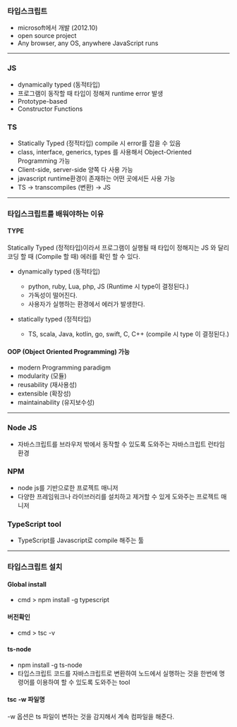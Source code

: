 ### 타입스크립트

- microsoft에서 개발 (2012.10)
- open source project
- Any browser, any OS, anywhere JavaScript runs

---

### JS

- dynamically typed (동적타입)
- 프로그램이 동작할 때 타입이 정해져 runtime error 발생
- Prototype-based
- Constructor Functions

### TS

- Statically Typed (정적타입) compile 시 error를 잡을 수 있음
- class, interface, generics, types 를 사용해서 Object-Oriented Programming 가능
- Client-side, server-side 양쪽 다 사용 가능
- javascript runtime환경이 존재하는 어떤 곳에서든 사용 가능
- TS → transcompiles (변환) → JS

---

### 타입스크립트를 배워야하는 이유

#### TYPE

Statically Typed (정적타입)이라서 프로그램이 실행될 때 타입이 정해지는 JS 와 달리 코딩 할 때 (Compile 할 때) 에러를 확인 할 수 있다.

- dynamically typed (동적타입)

  - python, ruby, Lua, php, JS (Runtime 시 type이 결정된다.)
  - 가독성이 떨어진다.
  - 사용자가 실행하는 환경에서 에러가 발생한다.

- statically typed (정적타입)

  - TS, scala, Java, kotlin, go, swift, C, C++ (compile 시 type 이 결정된다.)

#### OOP (Object Oriented Programming) 가능

- modern Programming paradigm
- modularity (모듈)
- reusability (재사용성)
- extensible (확장성)
- maintainability (유지보수성)

---

### Node JS

- 자바스크립트를 브라우저 밖에서 동작할 수 있도록 도와주는 자바스크립트 런타임 환경

### NPM

- node js를 기반으로한 프로젝트 매니저
- 다양한 프레임워크나 라이브러리를 설치하고 제거할 수 있게 도와주는 프로젝트 매니저

### TypeScript tool

- TypeScript를 Javascript로 compile 해주는 툴

---

### 타입스크립트 설치

#### Global install

- cmd > npm install -g typescript

#### 버전확인

- cmd > tsc -v

#### ts-node

- npm install -g ts-node
- 타입스크립트 코드를 자바스크립트로 변환하여 노드에서 실행하는 것을 한번에 명령어를 이용하여 할 수 있도록 도와주는 tool

#### tsc -w 파일명

-w 옵션은 ts 파일이 변하는 것을 감지해서 계속 컴파일을 해준다.
